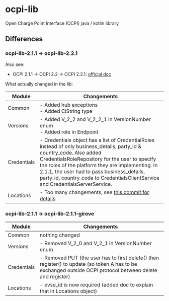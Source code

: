 # ocpi-lib
Open Charge Point Interface (OCPI) java / kotlin library

## Differences

### ocpi-lib-2.1.1 -> ocpi-lib-2.2.1

Also see:
- OCPI 2.1.1 -> OCPI 2.2 -> OCPI 2.2.1: [official doc](https://github.com/ocpi/ocpi/blob/2.2.1/changelog.asciidoc#changelog_changelog)

What actually changed in the lib:

| Module      | Changements                                                                                                                                                                                                                                                                                                                                                   |
|-------------|---------------------------------------------------------------------------------------------------------------------------------------------------------------------------------------------------------------------------------------------------------------------------------------------------------------------------------------------------------------|
| Common      | - Added hub exceptions<br/>- Added CiString type                                                                                                                                                                                                                                                                                                              |
| Versions    | - Added V_2_2 and V_2_2_1 in VersionNumber enum<br/>- Added role in Endpoint                                                                                                                                                                                                                                                                                  |
| Credentials | - Credentials object has a list of CredentialRoles instead of only business_details, party_id & country_code. Also added CredentialsRoleRepository for the user to specify the roles of the platform they are implementing. In 2.1.1, the user had to pass business_details, party_id, country_code to CredentialsClientService and CredentialsServerService. |
| Locations   | - Too many changements, see [this commit for details](https://github.com/4sh/ocpi-lib/commit/dfbbd8bf2741788582e087a5921b099c07129788)                                                                                                                                                                                                                        |                                                                                                                                                                                                                                                                                                                                                            |

### ocpi-lib-2.1.1 -> ocpi-lib-2.1.1-gireve

| Module      | Changements                                                                                                                                                |
|-------------|------------------------------------------------------------------------------------------------------------------------------------------------------------|
| Common      | nothing changed                                                                                                                                            |
| Versions    | - Removed V_2_0 and V_2_1 in VersionNumber enum                                                                                                            |
| Credentials | - Removed PUT (the user has to first delete() then register() to update (so token A has to be exchanged outside OCPI protocol between delete and register) |
| Locations   | - evse_id is now required (added doc to explain that in Locations object)                                                                                  |